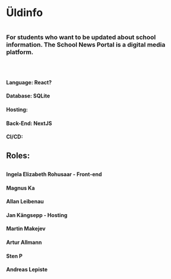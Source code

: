 <h1>Üldinfo<h1> 
<h3>For students who want to be updated about school information. The School News Portal is a digital media platform. <h3>
<br>
<h4>Language: React?<h4>
<h4>Database: SQLite <h4>
<h4>Hosting: <h4>
<h4>Back-End: NextJS <h4>
<h4>CI/CD: <h4>
<h2>Roles:<h2>
<h4>Ingela Elizabeth Rohusaar - Front-end<h4>
<h4>Magnus Ka<h4> 
<h4>Allan Leibenau<h4> 
<h4>Jan Kängsepp - Hosting<h4> 
<h4>Martin Makejev<h4> 
<h4>Artur Allmann<h4> 
<h4>Sten P<h4> 
<h4>Andreas Lepiste<h4> 
